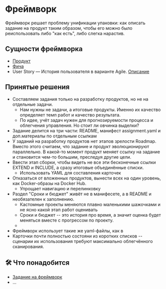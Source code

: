 # Фреймворк

Фреймворк решает проблему унификации упаковки: как описать задание на продукт таким образом, чтобы его можно было реиспользовать либо "как есть", либо слегка нарастив.

## Сущности фреймворка

- [Продукт](./product/)
- [Фича](#)
- User Story — История пользователя в варианте Agile. [Описание](/products/dvmn_org/agile-user-story/)

## Принятые решения

- Составляем задания только на разработку продуктов, но не на отдельные задачи.
    - Нам нужны не задачи, а итоговые продукты. Именно их качество определяет темп работ и качество результата.
    - По идее, учёт задач нужен для прогнозируемости процесса и облегчения управления. Но стоит ли овчинка выделки?
- Задание делится на три части: README, манифест assignment.yaml и доп.материалы по отдельным ссылкам
- У заданий на разработку продуктов нет этапов зрелости Roadmap. Вместо этого считаем, что задание и продукт эволюционируют параллельно. В какой-то момент продукт меняет ссылку на задание и становится чем-то большим, преследуя другие цели.
- Ввести этап сборки, чтобы видеть не все эти бесконечные ссылки EXTEND и INCLUDE, а сразу итоговые объединённые списки.
    - Использовать YAML для составления карточек
- Отказаться от вложенных продуктов, вынести всех на один уровень, как Docker-образы на Docker Hub.
    - Упрощает навигацию и перелинковку
- Раздел "Сроки и бюджет" живёт не в манифесете, а в README и необязателен к заполнению.
    - Кастомные проекты меняются плавно маленькими шажочками и не ясно какой этап работ оценивать
    - Сроки и бюджет -- это история про время, а значит оценка будет меняться вместе с прогрессом по проекту.
    - 
- Фреймворк использует такие же yaml-файлы, как в 
- Карточки почти полностью состояни из коротких списков -- сценарии их использования требуют максимально облегчённого сканирования.

## 🛠️ Что понадобится

- [Задание на фреймворк](./assignment.yaml)
- …
